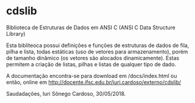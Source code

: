 # cdslib
Biblioteca de Estruturas de Dados em ANSI C (ANSI C Data Structure Library)

Esta bibliteoca possui definições e funções de estruturas de dados de fila, pilha e lista,
todas estáticas (uso de vetores para armazenamento), porém de tamanho dinâmico (os vetores são alocados dinamicamente).
Estas permitem a criação de listas, pilhas e listas de qualquer tipo de dado.

A documentação encontra-se para download em /docs/index.html
ou então, online em http://docente.ifsc.edu.br/iuri.cardoso/externo/cdslib/

Saudadações,
Iuri Sônego Cardoso, 30/05/2018.
